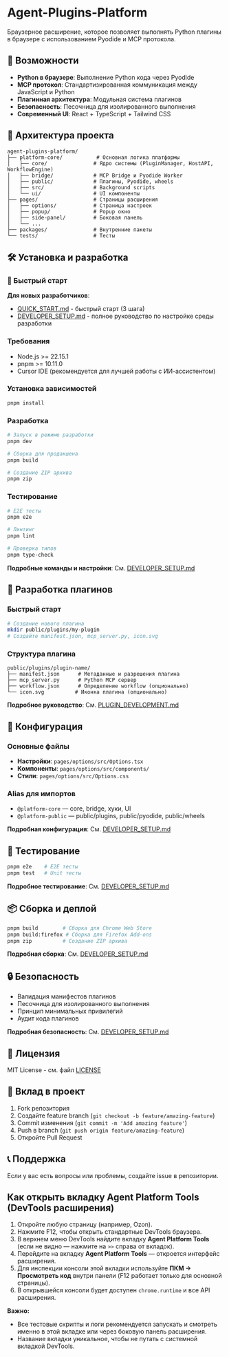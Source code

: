 # Agent-Plugins-Platform

Браузерное расширение, которое позволяет выполнять Python плагины в браузере с использованием Pyodide и MCP протокола.

## 🚀 Возможности

- **Python в браузере**: Выполнение Python кода через Pyodide
- **MCP протокол**: Стандартизированная коммуникация между JavaScript и Python
- **Плагинная архитектура**: Модульная система плагинов
- **Безопасность**: Песочница для изолированного выполнения
- **Современный UI**: React + TypeScript + Tailwind CSS

## 📁 Архитектура проекта

```
agent-plugins-platform/
├── platform-core/           # Основная логика платформы
│   ├── core/               # Ядро системы (PluginManager, HostAPI, WorkflowEngine)
│   ├── bridge/             # MCP Bridge и Pyodide Worker
│   ├── public/             # Плагины, Pyodide, wheels
│   ├── src/                # Background scripts
│   └── ui/                 # UI компоненты
├── pages/                  # Страницы расширения
│   ├── options/            # Страница настроек
│   ├── popup/              # Popup окно
│   ├── side-panel/         # Боковая панель
│   └── ...
├── packages/               # Внутренние пакеты
└── tests/                  # Тесты
```

## 🛠️ Установка и разработка

### 🚀 Быстрый старт
**Для новых разработчиков**: 
- [QUICK_START.md](QUICK_START.md) - быстрый старт (3 шага)
- [DEVELOPER_SETUP.md](DEVELOPER_SETUP.md) - полное руководство по настройке среды разработки

### Требования
- Node.js >= 22.15.1
- pnpm >= 10.11.0
- Cursor IDE (рекомендуется для лучшей работы с ИИ-ассистентом)

### Установка зависимостей
```bash
pnpm install
```

### Разработка
```bash
# Запуск в режиме разработки
pnpm dev

# Сборка для продакшена
pnpm build

# Создание ZIP архива
pnpm zip
```

### Тестирование
```bash
# E2E тесты
pnpm e2e

# Линтинг
pnpm lint

# Проверка типов
pnpm type-check
```

**Подробные команды и настройки**: См. [DEVELOPER_SETUP.md](DEVELOPER_SETUP.md)

## 🔌 Разработка плагинов

### Быстрый старт
```bash
# Создание нового плагина
mkdir public/plugins/my-plugin
# Создайте manifest.json, mcp_server.py, icon.svg
```

### Структура плагина
```
public/plugins/plugin-name/
├── manifest.json      # Метаданные и разрешения плагина
├── mcp_server.py      # Python MCP сервер
├── workflow.json      # Определение workflow (опционально)
└── icon.svg          # Иконка плагина (опционально)
```

**Подробное руководство**: См. [PLUGIN_DEVELOPMENT.md](PLUGIN_DEVELOPMENT.md)

## 🔧 Конфигурация

### Основные файлы
- **Настройки**: `pages/options/src/Options.tsx`
- **Компоненты**: `pages/options/src/components/`
- **Стили**: `pages/options/src/Options.css`

### Alias для импортов
- `@platform-core` — core, bridge, хуки, UI
- `@platform-public` — public/plugins, public/pyodide, public/wheels

**Подробная конфигурация**: См. [DEVELOPER_SETUP.md](DEVELOPER_SETUP.md)

## 🧪 Тестирование

```bash
pnpm e2e    # E2E тесты
pnpm test   # Unit тесты
```

**Подробное тестирование**: См. [DEVELOPER_SETUP.md](DEVELOPER_SETUP.md)

## 📦 Сборка и деплой

```bash
pnpm build        # Сборка для Chrome Web Store
pnpm build:firefox # Сборка для Firefox Add-ons
pnpm zip          # Создание ZIP архива
```

**Подробная сборка**: См. [DEVELOPER_SETUP.md](DEVELOPER_SETUP.md)

## 🔒 Безопасность

- Валидация манифестов плагинов
- Песочница для изолированного выполнения
- Принцип минимальных привилегий
- Аудит кода плагинов

**Подробная безопасность**: См. [DEVELOPER_SETUP.md](DEVELOPER_SETUP.md)

## 📄 Лицензия

MIT License - см. файл [LICENSE](LICENSE)

## 🤝 Вклад в проект

1. Fork репозитория
2. Создайте feature branch (`git checkout -b feature/amazing-feature`)
3. Commit изменения (`git commit -m 'Add amazing feature'`)
4. Push в branch (`git push origin feature/amazing-feature`)
5. Откройте Pull Request

## 📞 Поддержка

Если у вас есть вопросы или проблемы, создайте issue в репозитории.

## Как открыть вкладку Agent Platform Tools (DevTools расширения)

1. Откройте любую страницу (например, Ozon).
2. Нажмите F12, чтобы открыть стандартные DevTools браузера.
3. В верхнем меню DevTools найдите вкладку **Agent Platform Tools** (если не видно — нажмите на `>>` справа от вкладок).
4. Перейдите на вкладку **Agent Platform Tools** — откроется интерфейс расширения.
5. Для инспекции консоли этой вкладки используйте **ПКМ → Просмотреть код** внутри панели (F12 работает только для основной страницы).
6. В открывшейся консоли будет доступен `chrome.runtime` и все API расширения.

**Важно:**
- Все тестовые скрипты и логи рекомендуется запускать и смотреть именно в этой вкладке или через боковую панель расширения.
- Название вкладки уникальное, чтобы не путать с системной вкладкой DevTools.
